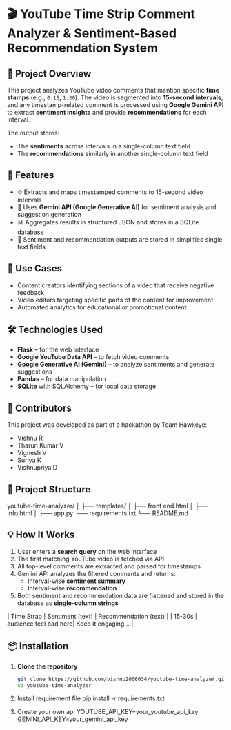 # 🎬 YouTube Time Strip Comment Analyzer & Sentiment-Based Recommendation System

## 📌 Project Overview

This project analyzes YouTube video comments that mention specific **time stamps** (e.g., `0:15`, `1:30`). The video is segmented into **15-second intervals**, and any timestamp-related comment is processed using **Google Gemini API** to extract **sentiment insights** and provide **recommendations** for each interval.

The output stores:
- The **sentiments** across intervals in a single-column text field
- The **recommendations** similarly in another single-column text field

## 🚀 Features

- ⏱ Extracts and maps timestamped comments to 15-second video intervals
- 🤖 Uses **Gemini API (Google Generative AI)** for sentiment analysis and suggestion generation
- 📊 Aggregates results in structured JSON and stores in a SQLite database
- 📁 Sentiment and recommendation outputs are stored in simplified single text fields

## 🧠 Use Cases

- Content creators identifying sections of a video that receive negative feedback
- Video editors targeting specific parts of the content for improvement
- Automated analytics for educational or promotional content

## 🛠️ Technologies Used

- **Flask** – for the web interface
- **Google YouTube Data API** – to fetch video comments
- **Google Generative AI (Gemini)** – to analyze sentiments and generate suggestions
- **Pandas** – for data manipulation
- **SQLite** with SQLAlchemy – for local data storage

## 👥 Contributors

This project was developed as part of a hackathon by Team Hawkeye:
- Vishnu R
- Tharun Kumar V
- Vignesh V
- Suriya K
- Vishnupriya D

## 📁 Project Structure
youtube-time-analyzer/
│
├── templates/
│ ├── front end.html
│ ├── info.html
│
├── app.py
├── requirements.txt
└── README.md


## 💡 How It Works

1. User enters a **search query** on the web interface
2. The first matching YouTube video is fetched via API
3. All top-level comments are extracted and parsed for timestamps
4. Gemini API analyzes the filtered comments and returns:
    - Interval-wise **sentiment summary**
    - Interval-wise **recommendation**
5. Both sentiment and recommendation data are flattened and stored in the database as **single-column strings**

| Time Strap          | Sentiment (text)                       | Recommendation (text)                               |
| 15-30s | audience feel bad here|  Keep it engaging... |


## 📦 Installation

1. **Clone the repository**
   ```bash
   git clone https://github.com/vishnu2006034/youtube-time-analyzer.git
   cd youtube-time-analyzer

2. Install requirement file
  pip install -r requirements.txt

4. Create your own api
   YOUTUBE_API_KEY=your_youtube_api_key
   GEMINI_API_KEY=your_gemini_api_key



